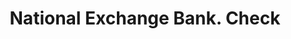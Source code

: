 ---
doi: 10.7916/D8DJ6SSC
date_other: '1870'
date_other_textual: 1870-1879
form: printed ephemera
genre:
- Checks (bank checks)
name:
- National Exchange Bank
object_in_context_url: https://biggert.cul.columbia.edu/items/view/ave_biggert_01322
subject_hierarchical_geographic:
- Tiffin, Ohio, United States
subject_name:
- National Exchange Bank
title: National Exchange Bank. Check
sort_title: National Exchange Bank. Check
call_number: ave_biggert_01322
coordinates:
- 41.11694444444444,-83.17888888888889
pid: ave_biggert_01322
identifiers: ave_biggert_01322
permalink: /biggert/ave_biggert_01322/
layout: iiif-image-page
---